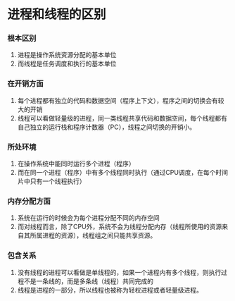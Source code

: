 # 进程和线程的区别


### 根本区别
1. 进程是操作系统资源分配的基本单位
2. 而线程是任务调度和执行的基本单位

### 在开销方面
1. 每个进程都有独立的代码和数据空间（程序上下文），程序之间的切换会有较大的开销
2. 线程可以看做轻量级的进程，同一类线程共享代码和数据空间，每个线程都有自己独立的运行栈和程序计数器（PC），线程之间切换的开销小。

### 所处环境
1. 在操作系统中能同时运行多个进程（程序）
2. 而在同一个进程（程序）中有多个线程同时执行（通过CPU调度，在每个时间片中只有一个线程执行）

### 内存分配方面
1. 系统在运行的时候会为每个进程分配不同的内存空间
2. 而对线程而言，除了CPU外，系统不会为线程分配内存（线程所使用的资源来自其所属进程的资源），线程组之间只能共享资源。

### 包含关系
1. 没有线程的进程可以看做是单线程的，如果一个进程内有多个线程，则执行过程不是一条线的，而是多条线（线程）共同完成的
2. 线程是进程的一部分，所以线程也被称为轻权进程或者轻量级进程。
